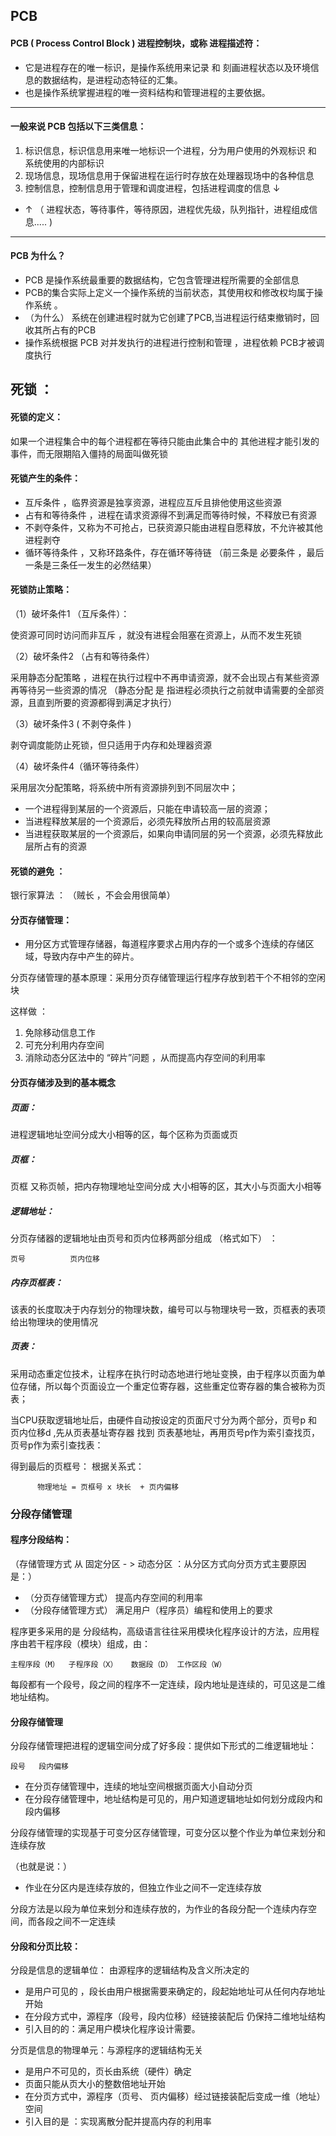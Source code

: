 ## PCB 
#### PCB ( Process Control Block ) 进程控制块，或称 进程描述符：
- 它是进程存在的唯一标识，是操作系统用来记录 和 刻画进程状态以及环境信息的数据结构，是进程动态特征的汇集。
- 也是操作系统掌握进程的唯一资料结构和管理进程的主要依据。

----
#### 一般来说 PCB 包括以下三类信息：

1.  标识信息，标识信息用来唯一地标识一个进程，分为用户使用的外观标识 和 系统使用的内部标识 
2.  现场信息，现场信息用于保留进程在运行时存放在处理器现场中的各种信息
3.  控制信息，控制信息用于管理和调度进程，包括进程调度的信息 ↓
- ↑ （  进程状态，等待事件，等待原因，进程优先级，队列指针，进程组成信息..... )

-----
#### PCB 为什么？
- PCB 是操作系统最重要的数据结构，它包含管理进程所需要的全部信息
- PCB的集合实际上定义一个操作系统的当前状态，其使用权和修改权均属于操作系统 。
- （为什么） 系统在创建进程时就为它创建了PCB,当进程运行结束撤销时，回收其所占有的PCB
-  操作系统根据 PCB 对并发执行的进程进行控制和管理 ，进程依赖 PCB才被调度执行

## 死锁 ：

#### 死锁的定义： 
如果一个进程集合中的每个进程都在等待只能由此集合中的 其他进程才能引发的事件，而无限期陷入僵持的局面叫做死锁 

#### 死锁产生的条件：
- 互斥条件 ，临界资源是独享资源，进程应互斥且排他使用这些资源
- 占有和等待条件 ，进程在请求资源得不到满足而等待时候，不释放已有资源
- 不剥夺条件，又称为不可抢占，已获资源只能由进程自愿释放，不允许被其他进程剥夺
- 循环等待条件 ，又称环路条件，存在循环等待链
（前三条是 必要条件 ，最后一条是三条任一发生的必然结果）
#### 死锁防止策略：
（1）破坏条件1 （互斥条件）：

使资源可同时访问而非互斥 ，就没有进程会阻塞在资源上，从而不发生死锁

（2）破坏条件2 （占有和等待条件）

采用静态分配策略 ，进程在执行过程中不再申请资源，就不会出现占有某些资源再等待另一些资源的情况
（静态分配 是 指进程必须执行之前就申请需要的全部资源，且直到所要的资源都得到满足才执行）

（3）破坏条件3 (  不剥夺条件 )

剥夺调度能防止死锁，但只适用于内存和处理器资源

（4）破坏条件4（循环等待条件）

采用层次分配策略，将系统中所有资源排列到不同层次中；
- 一个进程得到某层的一个资源后，只能在申请较高一层的资源；
- 当进程释放某层的一个资源后，必须先释放所占用的较高层资源
- 当进程获取某层的一个资源后，如果向申请同层的另一个资源，必须先释放此层所占有的资源

#### 死锁的避免 ：

银行家算法 ：
（贼长 ，不会会用很简单）


#### 分页存储管理：

- 用分区方式管理存储器，每道程序要求占用内存的一个或多个连续的存储区域，导致内存中产生的碎片。

分页存储管理的基本原理：采用分页存储管理运行程序存放到若干个不相邻的空闲块

这样做 ：
1. 免除移动信息工作
2. 可充分利用内存空间
3. 消除动态分区法中的 “碎片”问题 ，从而提高内存空间的利用率


#### 分页存储涉及到的基本概念

##### 页面：
进程逻辑地址空间分成大小相等的区，每个区称为页面或页
##### 页框：
页框 又称页帧，把内存物理地址空间分成 大小相等的区，其大小与页面大小相等
##### 逻辑地址：
分页存储器的逻辑地址由页号和页内位移两部分组成 （格式如下） ：
```
页号          页内位移
```
##### 内存页框表：
该表的长度取决于内存划分的物理块数，编号可以与物理块号一致，页框表的表项给出物理块的使用情况

##### 页表：
采用动态重定位技术，让程序在执行时动态地进行地址变换，由于程序以页面为单位存储，所以每个页面设立一个重定位寄存器，这些重定位寄存器的集合被称为页表；

当CPU获取逻辑地址后，由硬件自动按设定的页面尺寸分为两个部分，页号p  和 页内位移d ,先从页表基址寄存器 找到 页表基地址，再用页号p作为索引查找页，页号p作为索引查找表：

得到最后的页框号： 根据关系式：

  ```
        物理地址 = 页框号 x 块长  + 页内偏移
  ```




### 分段存储管理

#### 程序分段结构：

（存储管理方式 从 固定分区 - > 动态分区 ：从分区方式向分页方式主要原因是：）

-   （分页存储管理方式）   提高内存空间的利用率
-   （分段存储管理方式） 满足用户（程序员）编程和使用上的要求

程序更多采用的是 分段结构，高级语言往往采用模块化程序设计的方法，应用程序由若干程序段（模块）组成，由：
 
 ```
 主程序段（M）  子程序段（X）   数据段（D） 工作区段（W）
 ```
 每段都有一个段号，段之间的程序不一定连续，段内地址是连续的，可见这是二维地址结构。
 
 #### 分段存储管理
 分段存储管理把进程的逻辑空间分成了好多段：提供如下形式的二维逻辑地址：
 ```
 段号   段内偏移
 ```
  
  -  在分页存储管理中，连续的地址空间根据页面大小自动分页
  -  在分段存储管理中，地址结构是可见的，用户知道逻辑地址如何划分成段内和段内偏移

分段存储管理的实现基于可变分区存储管理，可变分区以整个作业为单位来划分和连续存放

（也就是说：）
- 作业在分区内是连续存放的，但独立作业之间不一定连续存放

分段方法是以段为单位来划分和连续存放的，为作业的各段分配一个连续内存空间，而各段之间不一定连续


#### 分段和分页比较：

分段是信息的逻辑单位： 由源程序的逻辑结构及含义所决定的
- 是用户可见的 ，段长由用户根据需要来确定的，段起始地址可从任何内存地址开始
- 在分段方式中，源程序（段号，段内位移）经链接装配后 仍保持二维地址结构
- 引入目的的：满足用户模块化程序设计需要。

分页是信息的物理单元：与源程序的逻辑结构无关
- 是用户不可见的，页长由系统（硬件）确定
- 页面只能从页大小的整数倍地址开始
- 在分页方式中，源程序（页号、 页内偏移）经过链接装配后变成一维（地址）空间
- 引入目的是 ：实现离散分配并提高内存的利用率

 
 
 
 
 
 
 
 
 
 
 
 


















